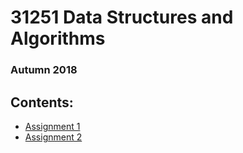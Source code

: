 # 31251 Data Structures and Algorithms
### Autumn 2018

## Contents:

- [Assignment 1](https://github.com/mohitsarchives/31251-data-structures-and-algorithms/tree/main/assignment-1-weighted-graphs)
- [Assignment 2](https://github.com/mohitsarchives/31251-data-structures-and-algorithms/tree/main/assignment-2-weighted-graph-algorithms)